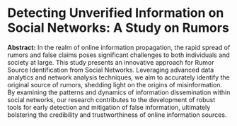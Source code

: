 # Detecting Unverified Information on Social Networks: A Study on Rumors 
**Abstract:**
In the realm of online information propagation, the rapid spread of rumors and false claims poses significant challenges to both individuals and society at large. This study presents an innovative approach for Rumor Source Identification from Social Networks. Leveraging advanced data analytics and network analysis techniques, we aim to accurately identify the original source of rumors, shedding light on the origins of misinformation. By examining the patterns and dynamics of information dissemination within social networks, our research contributes to the development of robust tools for early detection and mitigation of false information, ultimately bolstering the credibility and trustworthiness of online information sources.
